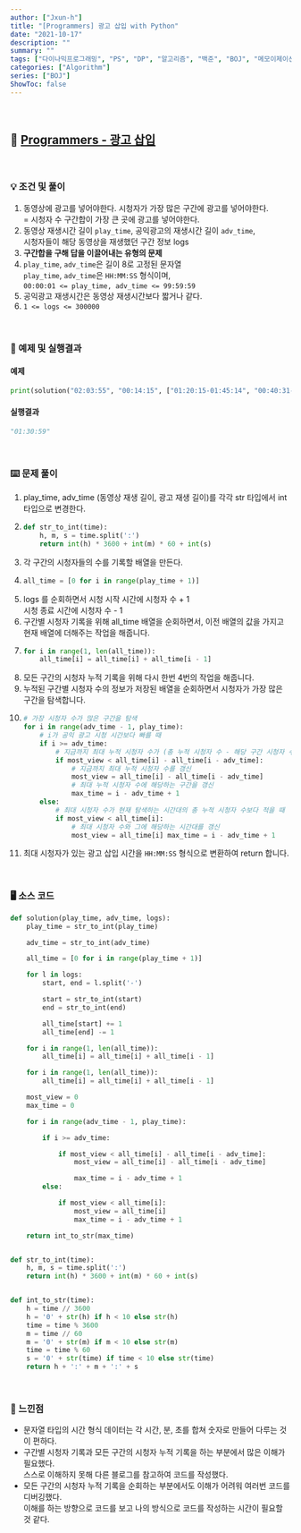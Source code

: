 ```yaml
---
author: ["Jxun-h"]
title: "[Programmers] 광고 삽입 with Python"
date: "2021-10-17"
description: ""
summary: ""
tags: ["다이나믹프로그래밍", "PS", "DP", "알고리즘", "백준", "BOJ", "메모이제이션"]
categories: ["Algorithm"]
series: ["BOJ"]
ShowToc: false
---
```


<br>

## 📌 <a href="https://programmers.co.kr/learn/courses/30/lessons/72414" target="_blank">Programmers - 광고 삽입</a>

<br>

### 💡 조건 및 풀이

1.  동영상에 광고를 넣어야한다. 시청자가 가장 많은 구간에 광고를 넣어야한다.  
    \= 시청자 수 구간합이 가장 큰 곳에 광고를 넣어야한다.
2.  동영상 재생시간 길이 `play_time`, 공익광고의 재생시간 길이 `adv_time`,  
    시청자들이 해당 동영상을 재생했던 구간 정보 logs
3.  **구간합을 구해 답을 이끌어내는 유형의 문제**
4.  `play_time`, `adv_time`은 길이 8로 고정된 문자열  
    `play_time`, `adv_time`은 `HH:MM:SS` 형식이며,  
    `00:00:01 <= play_time, adv_time <= 99:59:59`
5.  공익광고 재생시간은 동영상 재생시간보다 짧거나 같다.
6.  `1 <= logs <= 300000`

<br>

### 🔖 예제 및 실행결과

#### 예제

```python
print(solution("02:03:55", "00:14:15", ["01:20:15-01:45:14", "00:40:31-01:00:00", "00:25:50-00:48:29", "01:30:59-01:53:29", "01:37:44-02:02:30"]))
```

#### 실행결과

```python
"01:30:59"
```

<br>

### ⌨️ 문제 풀이

1.  play\_time, adv\_time (동영상 재생 길이, 광고 재생 길이)를 각각 str 타입에서 int 타입으로 변경한다.
2.  ```python
    def str_to_int(time): 
        h, m, s = time.split(':') 
        return int(h) * 3600 + int(m) * 60 + int(s)
    ```
3.  각 구간의 시청자들의 수를 기록할 배열을 만든다.
4.  ```python
    all_time = [0 for i in range(play_time + 1)]
    ```
5.  logs 를 순회하면서 시청 시작 시간에 시청자 수 + 1  
    시청 종료 시간에 시청자 수 - 1
6.  구간별 시청자 기록을 위해 all\_time 배열을 순회하면서, 이전 배열의 값을 가지고 현재 배열에 더해주는 작업을 해줍니다.
7.  ```python
    for i in range(1, len(all_time)): 
        all_time[i] = all_time[i] + all_time[i - 1]
    ```
8.  모든 구간의 시청자 누적 기록을 위해 다시 한번 4번의 작업을 해줍니다.
9.  누적된 구간별 시청자 수의 정보가 저장된 배열을 순회하면서 시청자가 가장 많은 구간을 탐색합니다.
10.   
    ```python
    # 가장 시청자 수가 많은 구간을 탐색 
    for i in range(adv_time - 1, play_time): 
        # i가 공익 광고 시청 시간보다 빠를 때 
        if i >= adv_time: 
            # 지금까지 최대 누적 시청자 수가 (총 누적 시청자 수 - 해당 구간 시청자 수) 보다 작으면? 
            if most_view < all_time[i] - all_time[i - adv_time]: 
                # 지금까지 최대 누적 시청자 수를 갱신 
                most_view = all_time[i] - all_time[i - adv_time] 
                # 최대 누적 시청자 수에 해당하는 구간을 갱신 
                max_time = i - adv_time + 1 
        else: 
            # 최대 시청자 수가 현재 탐색하는 시간대의 총 누적 시청자 수보다 적을 때 
            if most_view < all_time[i]: 
                # 최대 시청자 수와 그에 해당하는 시간대를 갱신 
                most_view = all_time[i] max_time = i - adv_time + 1
    ```
11.  최대 시청자가 있는 광고 삽입 시간을 `HH:MM:SS` 형식으로 변환하여 return 합니다.

<br>

### 🖥 소스 코드

```python
def solution(play_time, adv_time, logs):
    play_time = str_to_int(play_time)

    adv_time = str_to_int(adv_time)

    all_time = [0 for i in range(play_time + 1)]

    for l in logs:
        start, end = l.split('-')

        start = str_to_int(start)
        end = str_to_int(end)

        all_time[start] += 1
        all_time[end] -= 1

    for i in range(1, len(all_time)):
        all_time[i] = all_time[i] + all_time[i - 1]

    for i in range(1, len(all_time)):
        all_time[i] = all_time[i] + all_time[i - 1]

    most_view = 0
    max_time = 0

    for i in range(adv_time - 1, play_time):

        if i >= adv_time:

            if most_view < all_time[i] - all_time[i - adv_time]:
                most_view = all_time[i] - all_time[i - adv_time]

                max_time = i - adv_time + 1
        else:

            if most_view < all_time[i]:
                most_view = all_time[i]
                max_time = i - adv_time + 1

    return int_to_str(max_time)


def str_to_int(time):
    h, m, s = time.split(':')
    return int(h) * 3600 + int(m) * 60 + int(s)


def int_to_str(time):
    h = time // 3600
    h = '0' + str(h) if h < 10 else str(h)
    time = time % 3600
    m = time // 60
    m = '0' + str(m) if m < 10 else str(m)
    time = time % 60
    s = '0' + str(time) if time < 10 else str(time)
    return h + ':' + m + ':' + s
```

<br>

### 💾 느낀점

-   문자열 타입의 시간 형식 데이터는 각 시간, 분, 초를 합쳐 숫자로 만들어 다루는 것이 편하다.
-   구간별 시청자 기록과 모든 구간의 시청자 누적 기록을 하는 부분에서 많은 이해가 필요했다.  
    스스로 이해하지 못해 다른 블로그를 참고하여 코드를 작성했다.
-   모든 구간의 시청자 누적 기록을 순회하는 부분에서도 이해가 어려워 여러번 코드를 디버깅했다.  
    이해를 하는 방향으로 코드를 보고 나의 방식으로 코드를 작성하는 시간이 필요할 것 같다.